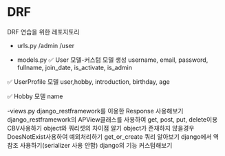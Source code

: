 # DRF
DRF 연습을 위한 레포지토리

- urls.py
/admin
/user

- models.py
✅ User 모델-커스텀 모델 생성
username, email, password, fullname, join_date, is_activate, is_admin

✅ UserProfile 모델
user,hobby, introduction, birthday, age

✅ Hobby 모델
name

-views.py
django_restframework를 이용한 Response 사용해보기
django_restframework의 APView클래스를 사용하여 get, post, put, delete이용
CBV사용하기
object와 쿼리셋의 차이점 알기
object가 존재하지 않을경우 DoesNotExist사용하여 예외처리하기
get_or_create 쿼리 알아보기
django에서 역참조 사용하기(serializer 사용 안함)
django의 기능 커스텀해보기



